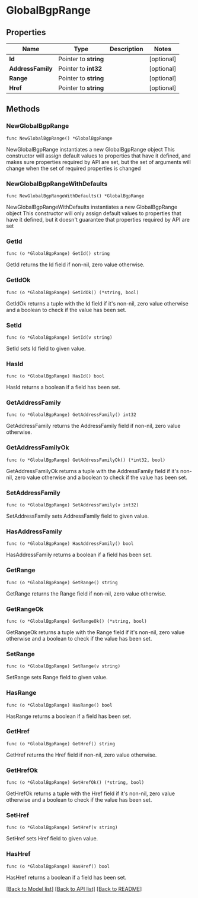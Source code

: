 # GlobalBgpRange

## Properties

Name | Type | Description | Notes
------------ | ------------- | ------------- | -------------
**Id** | Pointer to **string** |  | [optional] 
**AddressFamily** | Pointer to **int32** |  | [optional] 
**Range** | Pointer to **string** |  | [optional] 
**Href** | Pointer to **string** |  | [optional] 

## Methods

### NewGlobalBgpRange

`func NewGlobalBgpRange() *GlobalBgpRange`

NewGlobalBgpRange instantiates a new GlobalBgpRange object
This constructor will assign default values to properties that have it defined,
and makes sure properties required by API are set, but the set of arguments
will change when the set of required properties is changed

### NewGlobalBgpRangeWithDefaults

`func NewGlobalBgpRangeWithDefaults() *GlobalBgpRange`

NewGlobalBgpRangeWithDefaults instantiates a new GlobalBgpRange object
This constructor will only assign default values to properties that have it defined,
but it doesn't guarantee that properties required by API are set

### GetId

`func (o *GlobalBgpRange) GetId() string`

GetId returns the Id field if non-nil, zero value otherwise.

### GetIdOk

`func (o *GlobalBgpRange) GetIdOk() (*string, bool)`

GetIdOk returns a tuple with the Id field if it's non-nil, zero value otherwise
and a boolean to check if the value has been set.

### SetId

`func (o *GlobalBgpRange) SetId(v string)`

SetId sets Id field to given value.

### HasId

`func (o *GlobalBgpRange) HasId() bool`

HasId returns a boolean if a field has been set.

### GetAddressFamily

`func (o *GlobalBgpRange) GetAddressFamily() int32`

GetAddressFamily returns the AddressFamily field if non-nil, zero value otherwise.

### GetAddressFamilyOk

`func (o *GlobalBgpRange) GetAddressFamilyOk() (*int32, bool)`

GetAddressFamilyOk returns a tuple with the AddressFamily field if it's non-nil, zero value otherwise
and a boolean to check if the value has been set.

### SetAddressFamily

`func (o *GlobalBgpRange) SetAddressFamily(v int32)`

SetAddressFamily sets AddressFamily field to given value.

### HasAddressFamily

`func (o *GlobalBgpRange) HasAddressFamily() bool`

HasAddressFamily returns a boolean if a field has been set.

### GetRange

`func (o *GlobalBgpRange) GetRange() string`

GetRange returns the Range field if non-nil, zero value otherwise.

### GetRangeOk

`func (o *GlobalBgpRange) GetRangeOk() (*string, bool)`

GetRangeOk returns a tuple with the Range field if it's non-nil, zero value otherwise
and a boolean to check if the value has been set.

### SetRange

`func (o *GlobalBgpRange) SetRange(v string)`

SetRange sets Range field to given value.

### HasRange

`func (o *GlobalBgpRange) HasRange() bool`

HasRange returns a boolean if a field has been set.

### GetHref

`func (o *GlobalBgpRange) GetHref() string`

GetHref returns the Href field if non-nil, zero value otherwise.

### GetHrefOk

`func (o *GlobalBgpRange) GetHrefOk() (*string, bool)`

GetHrefOk returns a tuple with the Href field if it's non-nil, zero value otherwise
and a boolean to check if the value has been set.

### SetHref

`func (o *GlobalBgpRange) SetHref(v string)`

SetHref sets Href field to given value.

### HasHref

`func (o *GlobalBgpRange) HasHref() bool`

HasHref returns a boolean if a field has been set.


[[Back to Model list]](../README.md#documentation-for-models) [[Back to API list]](../README.md#documentation-for-api-endpoints) [[Back to README]](../README.md)


